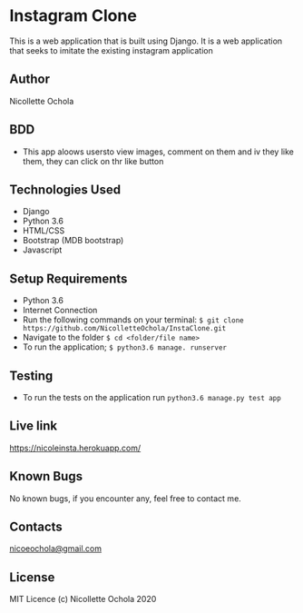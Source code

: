 # Instagram Clone
This is a web application that is built using Django. It is a web application that seeks to imitate the existing instagram application

## Author
Nicollette Ochola

## BDD
- This app aloows usersto view images, comment on them and iv they like them, they can click on thr like button
 
## Technologies Used
- Django
- Python 3.6
- HTML/CSS
- Bootstrap (MDB bootstrap)
- Javascript
## Setup Requirements
- Python 3.6
- Internet Connection
- Run the following commands on your terminal:
`$ git clone https://github.com/NicolletteOchola/InstaClone.git`
- Navigate to the folder
 `$ cd <folder/file name>`
- To run the application;
 `$ python3.6 manage. runserver`

## Testing
- To run the tests on the application run `python3.6 manage.py test app`

## Live link
https://nicoleinsta.herokuapp.com/

## Known Bugs
No known bugs, if you encounter any, feel free to contact me.


## Contacts
nicoeochola@gmail.com


## License
MIT Licence (c) Nicollette Ochola 2020


